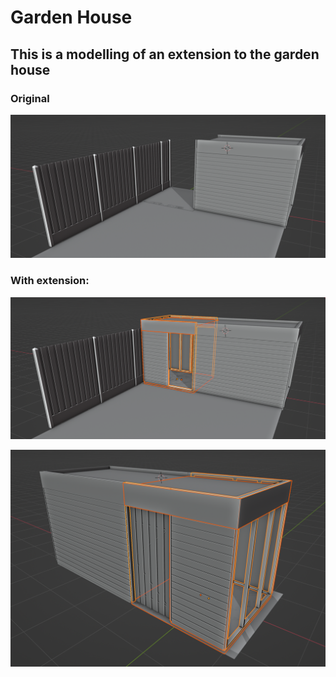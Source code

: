 # Garden House

## This is a modelling of an extension to the garden house

### Original

![Original part](old.png)

### With extension:

![With extension part](old-plus-new.png)

![Extension part](new.png)
